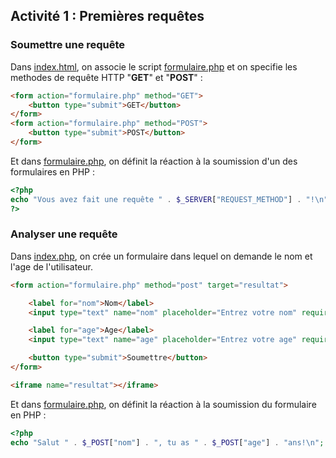 ## Activité 1 : Premières requêtes

### Soumettre une requête

Dans [index.html](Exemple_2/index.html), on associe le script [formulaire.php](Exemple_2/formulaire.php) et on specifie les methodes de requête HTTP "**GET**" et "**POST**" :

```html
<form action="formulaire.php" method="GET">
    <button type="submit">GET</button>
</form>
<form action="formulaire.php" method="POST">
    <button type="submit">POST</button>
</form>
```

Et dans [formulaire.php](Exemple_2/formulaire.php), on définit la réaction à la soumission d'un des formulaires en PHP :

```php
<?php
echo "Vous avez fait une requête " . $_SERVER["REQUEST_METHOD"] . "!\n";
?>
```

### Analyser une requête

Dans [index.php](Exemple_3/index.php), on crée un formulaire dans lequel on demande le nom et l'age de l'utilisateur.

```html
<form action="formulaire.php" method="post" target="resultat">

    <label for="nom">Nom</label>
    <input type="text" name="nom" placeholder="Entrez votre nom" required>

    <label for="age">Age</label>
    <input type="text" name="age" placeholder="Entrez votre age" required>

    <button type="submit">Soumettre</button>
</form>

<iframe name="resultat"></iframe>
```

Et dans [formulaire.php](Exemple_3/formulaire.php), on définit la réaction à la soumission du formulaire en PHP :

```php
<?php
echo "Salut " . $_POST["nom"] . ", tu as " . $_POST["age"] . "ans!\n";
```

###
